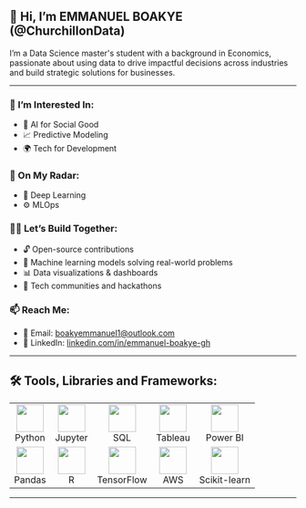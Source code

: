 ## 👋 Hi, I’m EMMANUEL BOAKYE (@ChurchillonData)

I’m a Data Science master's student with a background in Economics, passionate about using data to drive impactful decisions across industries and build strategic solutions for businesses.

---

### 👀 I’m Interested In:
- 🤖 AI for Social Good
- 📈 Predictive Modeling
- 🌍 Tech for Development

### 🚀 On My Radar:
- 🧠 Deep Learning
- ⚙️ MLOps

### 🧑‍💻 Let’s Build Together:
- 🔓 Open-source contributions
- 🤯 Machine learning models solving real-world problems
- 📊 Data visualizations & dashboards
- 💬 Tech communities and hackathons
  
### 📫 Reach Me:
-  📧 Email: boakyemmanuel1@outlook.com
-  🔗 LinkedIn: [linkedin.com/in/emmanuel-boakye-gh](https://linkedin.com/in/emmanuel-boakye-gh)


---

## 🛠️ Tools, Libraries and Frameworks:

<table>
  <tr>
    <td align="center"><img src="https://skillicons.dev/icons?i=python" width="48" /><br/>Python</td>
    <td align="center"><img src="https://cdn.jsdelivr.net/gh/devicons/devicon/icons/jupyter/jupyter-original.svg" width="48" /><br/>Jupyter</td>
    <td align="center"><img src="https://upload.wikimedia.org/wikipedia/commons/8/87/Sql_data_base_with_logo.png" width="48" /><br/>SQL</td>
    <td align="center"><img src="https://upload.wikimedia.org/wikipedia/commons/4/4b/Tableau_Logo.png" width="48" /><br/>Tableau</td>
    <td align="center"><img src="https://upload.wikimedia.org/wikipedia/commons/c/cf/New_Power_BI_Logo.svg" width="48" /><br/>Power BI</td>
  </tr>
  <tr>
    <td align="center"><img src="https://cdn.jsdelivr.net/gh/devicons/devicon/icons/pandas/pandas-original.svg" width="48" /><br/>Pandas</td>
    <td align="center"><img src="https://skillicons.dev/icons?i=r" width="48" /><br/>R</td>
    <td align="center"><img src="https://skillicons.dev/icons?i=tensorflow" width="48" /><br/>TensorFlow</td>
    <td align="center"><img src="https://skillicons.dev/icons?i=aws" width="48" /><br/>AWS</td>
    <td align="center"><img src="https://upload.wikimedia.org/wikipedia/commons/0/05/Scikit_learn_logo_small.svg" width="48" /><br/>Scikit-learn</td>
  </tr>
</table>

---

> 
